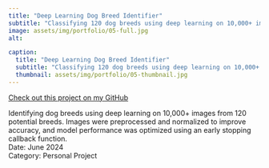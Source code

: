 ```yaml
---
title: "Deep Learning Dog Breed Identifier"
subtitle: "Classifying 120 dog breeds using deep learning on 10,000+ images"
image: assets/img/portfolio/05-full.jpg
alt: 

caption:
  title: "Deep Learning Dog Breed Identifier"
  subtitle: "Classifying 120 dog breeds using deep learning on 10,000+ images"    
  thumbnail: assets/img/portfolio/05-thumbnail.jpg
---
```

[Check out this project on my GitHub](https://github.com/garrettlf/Deep-Learning-Dog-Breed-Identifier)

Identifying dog breeds using deep learning on 10,000+ images from 120 potential breeds. Images were preprocessed and normalized to improve accuracy, and model performance was optimized using an early stopping callback function.
<br>
Date: June 2024
<br>
Category: Personal Project

